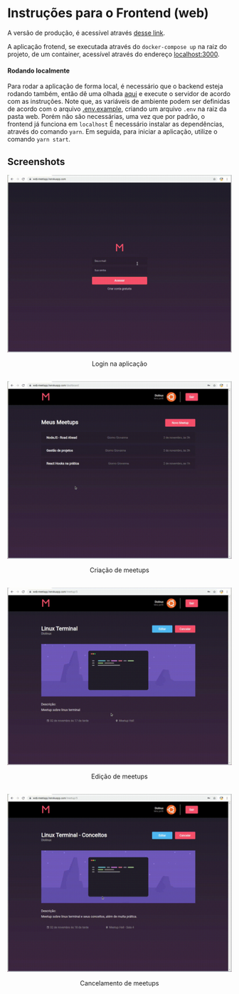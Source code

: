 # Instruções para o Frontend (web)

A versão de produção, é acessível através [desse link](https://web-meetapp.herokuapp.com).

A aplicação frotend, se executada através do `docker-compose up` na raiz do projeto, de um container, acessível através do endereço [localhost:3000](http://localhost:3000).

#### Rodando localmente

Para rodar a aplicação de forma local, é necessário que o backend esteja rodando também, então dê uma olhada [aqui](https://github.com/thejoaov/bootcamp-meetapp/blob/master/docs/server/instructions.md#sem-docker) e execute o servidor de acordo com as instruções.
Note que, as variáveis de ambiente podem ser definidas de acordo com o arquivo [.env.example](https://github.com/thejoaov/bootcamp-meetapp/blob/master/web/.env.example), criando um arquivo `.env` na raiz da pasta web. Porém não são necessárias, uma vez que por padrão, o frontend já funciona em `localhost`
É necessário instalar as dependências, através do comando `yarn`. Em seguida, para iniciar a aplicação, utilize o comando `yarn start`.

## Screenshots

<div align="center">
  <img src="https://raw.githubusercontent.com/thejoaov/bootcamp-meetapp/master/docs/assets/web/login.gif" width="600" heigth="600">
  <p>Login na aplicação</p>
  </br>
  
  <img src="https://raw.githubusercontent.com/thejoaov/bootcamp-meetapp/master/docs/assets/web/create-meetup.gif" width="600" heigth="600">
  <p>Criação de meetups</p>
  </br>

  <img src="https://raw.githubusercontent.com/thejoaov/bootcamp-meetapp/master/docs/assets/web/edit-meetup.gif" width="600" heigth="600">
  <p>Edição de meetups</p>
  </br>

  <img src="https://raw.githubusercontent.com/thejoaov/bootcamp-meetapp/master/docs/assets/web/cancel-meetup.gif" width="600" heigth="600">
  <p>Cancelamento de meetups</p>
  </br>

</div>
